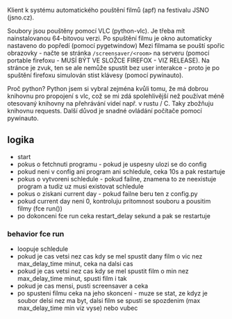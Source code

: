 Klient k systému automatického pouštění filmů (apf) na festivalu JSNO (jsno.cz). 

Soubory jsou pouštěny pomocí VLC (python-vlc). Je třeba mít nainstalovanou 64-bitovou verzi. Po spuštění filmu je okno automaticky nastaveno do popředí (pomocí pygetwindow) Mezi filmama se pouští spořic obrazovky - načte se stránka `/screensaver/<room>` na serveru (pomocí portable firefoxu - MUSÍ BÝT VE SLOŽCE FIREFOX - VIZ RELEASE). Na stránce je zvuk, ten se ale nemůže spustit bez user interakce - proto je po spuštění firefoxu simulován stist klávesy (pomocí pywinauto). 

Proč python? Python jsem si vybral zejména kvůli tomu, že má dobrou knihovnu pro propojení s vlc, což se mi zdá spolehlivější než používat méně otesovaný knihovny na přehrávání videí např. v rustu / C. Taky zbožňuju knihovnu requests. Další důvod je snadné ovládání počítače pomocí pywinauto. 

## logika
- start
- pokus o fetchnuti programu - pokud je uspesny ulozi se do config
- pokud neni v config ani program ani schledule, ceka 10s a pak restartuje
- pokus o vytvoreni schledule - pokud failne, znamena to ze neexistuje program a tudiz uz musi existovat schledule
- pokus o ziskani current day - pokud failne beru ten z config.py
- pokud current day neni 0, kontroluju pritomnost souboru a pousitim filmy (fce run())
- po dokonceni fce run ceka restart_delay sekund a pak se restartuje

### behavior fce run
- loopuje schledule
- pokud je cas vetsi nez cas kdy se mel spustit dany film o vic nez max_delay_time minut, ceka na dalsi cas
- pokud je cas vetsi nez cas kdy se mel spustit film o min nez max_delay_time minut, spusti film i tak
- pokud je cas mensi, pusti screensaver a ceka
- po spusteni filmu ceka na jeho skonceni - muze se stat, ze kdyz je soubor delsi nez ma byt, dalsi film se spusti se spozdenim (max max_delay_time min viz vyse) nebo vubec